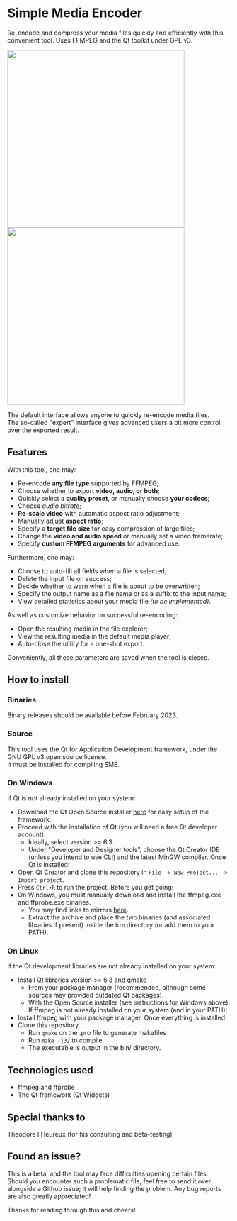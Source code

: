 # Simple Media Encoder
Re-encode and compress your media files quickly and efficiently with this convenient tool. Uses FFMPEG and the Qt toolkit under GPL v3.

<div>
  <img height=400 src=https://user-images.githubusercontent.com/43908636/214196254-afe24f49-9ca7-4d25-9e1f-99d293df9cc3.png />
  <img height=400 src=https://user-images.githubusercontent.com/43908636/214196260-5b70ad1e-07b7-4af9-bd22-da5f41af0951.png />  
</div>  
  
The default interface allows anyone to quickly re-encode media files.  
The so-called "expert" interface gives advanced users a bit more control over the exported result.
  
## Features
With this tool, one may:

- Re-encode **any file type** supported by FFMPEG;
- Choose whether to export **video, audio, or both**;
- Quickly select a **quality preset**, or manually choose **your codecs**;
- Choose *audio bitrate*;
- **Re-scale video** with automatic aspect ratio adjustment;
- Manually adjust **aspect ratio**;
- Specify a **target file size** for easy compression of large files;
- Change the **video and audio speed** or manually set a video framerate;
- Specify **custom FFMPEG arguments** for advanced use.

Furthermore, one may:

- Choose to auto-fill all fields when a file is selected;
- Delete the input file on success;
- Decide whether to warn when a file is about to be overwritten;
- Specify the output name as a file name or as a suffix to the input name;
- View detailed statistics about your media file *(to be implemented)*.

As well as customize behavior on successful re-encoding:

- Open the resulting media in the file explorer;
- View the resulting media in the default media player;
- Auto-close the utility for a one-shot export.

Conveniently, all these parameters are saved when the tool is closed.

## How to install
### Binaries
Binary releases should be available before February 2023.

### Source
This tool uses the Qt for Application Development framework, under the GNU GPL v3 open source license.  
It must be installed for compiling SME.

### On Windows
If Qt is not already installed on your system:
- Download the Qt Open Source installer <a href=https://www.qt.io/download-qt-installer>here</a> for easy setup of the framework;
- Proceed with the installation of Qt (you will need a free Qt developer account):
  - Ideally, select version >= 6.3.
  - Under "Developer and Designer tools", choose the Qt Creator IDE (unless you intend to use CLI) and the latest MinGW compiler.
Once Qt is installed:
- Open Qt Creator and clone this repository in `File -> New Project... -> Import project`.
- Press `Ctrl+R` to run the project.
Before you get going:
- On Windows, you must manually download and install the ffmpeg.exe and ffprobe.exe binaries.
  - You may find links to mirrors <a href=https://ffmpeg.org/download.html#build-windows>here</a>.
  - Extract the archive and place the two binaries (and associated libraries if present) inside the `bin` directory (or add them to your PATH).
  
### On Linux
If the Qt development libraries are not already installed on your system:
- Install Qt libraries version >= 6.3 and qmake
  - From your package manager (recommended, although some sources may provided outdated Qt packages).
  - With the Open Source installer (see instructions for Windows above).
If ffmpeg is not already installed on your system (and in your PATH):
- Install ffmpeg with your package manager.
Once everything is installed:
- Clone this repository.
  - Run `qmake` on the .pro file to generate makefiles
  - Run `make -j32` to compile.
  - The executable is output in the bin/ directory.
  
## Technologies used
- ffmpeg and ffprobe
- The Qt framework (Qt Widgets)

## Special thanks to
Theodore l'Heureux (for his consulting and beta-testing)

## Found an issue?
This is a beta, and the tool may face difficulties opening certain files.  
Should you encounter such a problematic file, feel free to send it over alongside a Github issue; it will help finding the problem.
Any bug reports are also greatly appreciated!

Thanks for reading through this and cheers!
